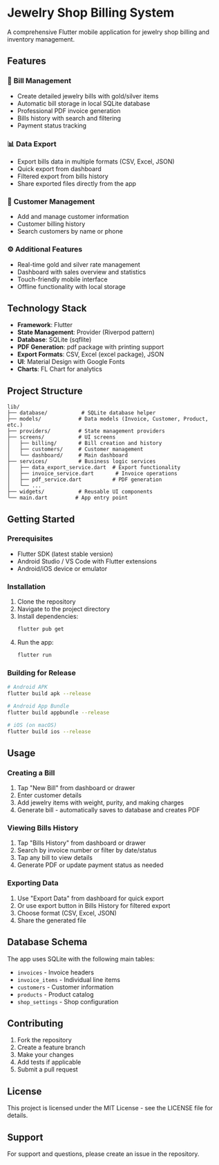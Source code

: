 # Jewelry Shop Billing System

A comprehensive Flutter mobile application for jewelry shop billing and inventory management.

## Features

### 📱 **Bill Management**
- Create detailed jewelry bills with gold/silver items
- Automatic bill storage in local SQLite database
- Professional PDF invoice generation
- Bills history with search and filtering
- Payment status tracking

### 📊 **Data Export**
- Export bills data in multiple formats (CSV, Excel, JSON)
- Quick export from dashboard
- Filtered export from bills history
- Share exported files directly from the app

### 👥 **Customer Management**
- Add and manage customer information
- Customer billing history
- Search customers by name or phone

### ⚙️ **Additional Features**
- Real-time gold and silver rate management
- Dashboard with sales overview and statistics
- Touch-friendly mobile interface
- Offline functionality with local storage

## Technology Stack

- **Framework**: Flutter
- **State Management**: Provider (Riverpod pattern)
- **Database**: SQLite (sqflite)
- **PDF Generation**: pdf package with printing support
- **Export Formats**: CSV, Excel (excel package), JSON
- **UI**: Material Design with Google Fonts
- **Charts**: FL Chart for analytics

## Project Structure

```
lib/
├── database/           # SQLite database helper
├── models/            # Data models (Invoice, Customer, Product, etc.)
├── providers/         # State management providers
├── screens/           # UI screens
│   ├── billing/       # Bill creation and history
│   ├── customers/     # Customer management
│   └── dashboard/     # Main dashboard
├── services/          # Business logic services
│   ├── data_export_service.dart  # Export functionality
│   ├── invoice_service.dart       # Invoice operations
│   ├── pdf_service.dart          # PDF generation
│   └── ...
├── widgets/           # Reusable UI components
└── main.dart         # App entry point
```

## Getting Started

### Prerequisites
- Flutter SDK (latest stable version)
- Android Studio / VS Code with Flutter extensions
- Android/iOS device or emulator

### Installation

1. Clone the repository
2. Navigate to the project directory
3. Install dependencies:
   ```bash
   flutter pub get
   ```
4. Run the app:
   ```bash
   flutter run
   ```

### Building for Release

```bash
# Android APK
flutter build apk --release

# Android App Bundle
flutter build appbundle --release

# iOS (on macOS)
flutter build ios --release
```

## Usage

### Creating a Bill
1. Tap "New Bill" from dashboard or drawer
2. Enter customer details
3. Add jewelry items with weight, purity, and making charges
4. Generate bill - automatically saves to database and creates PDF

### Viewing Bills History
1. Tap "Bills History" from dashboard or drawer
2. Search by invoice number or filter by date/status
3. Tap any bill to view details
4. Generate PDF or update payment status as needed

### Exporting Data
1. Use "Export Data" from dashboard for quick export
2. Or use export button in Bills History for filtered export
3. Choose format (CSV, Excel, JSON)
4. Share the generated file

## Database Schema

The app uses SQLite with the following main tables:
- `invoices` - Invoice headers
- `invoice_items` - Individual line items
- `customers` - Customer information
- `products` - Product catalog
- `shop_settings` - Shop configuration

## Contributing

1. Fork the repository
2. Create a feature branch
3. Make your changes
4. Add tests if applicable
5. Submit a pull request

## License

This project is licensed under the MIT License - see the LICENSE file for details.

## Support

For support and questions, please create an issue in the repository.

